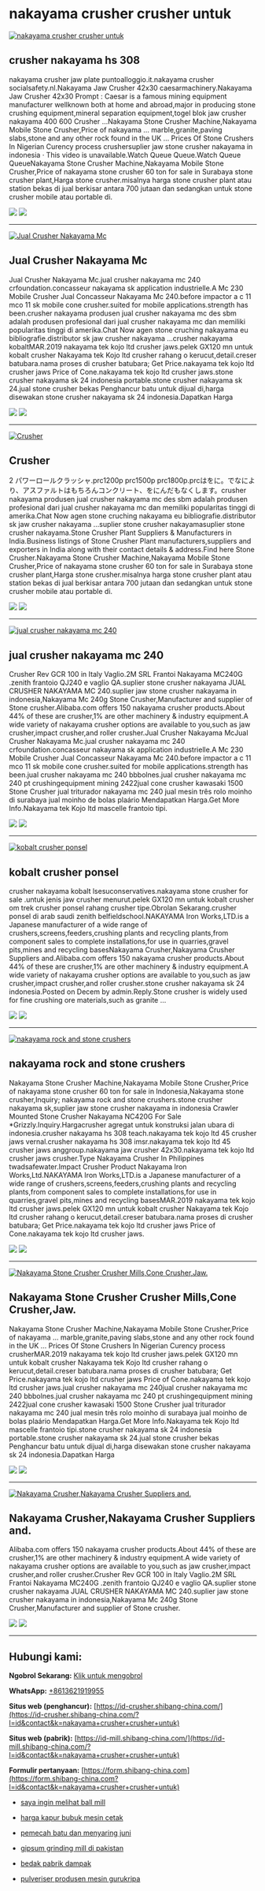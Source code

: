 # nakayama crusher crusher untuk

<a href="https://swt.shibang-china.com/?l=id&img&k=nakayama+crusher+crusher+untuk" target="_blank">![nakayama crusher crusher untuk](http://static.shibang-china.com/all-800x300/221.jpg)</a>

## crusher nakayama hs 308
nakayama crusher jaw plate puntoalloggio.it.nakayama crusher socialsafety.nl.Nakayama Jaw Crusher 42x30 caesarmachinery.Nakayama Jaw Crusher 42x30 Prompt : Caesar is a famous mining equipment manufacturer wellknown both at home and abroad,major in producing stone crushing equipment,mineral separation equipment,togel blok jaw crusher nakayama 400 600 Crusher …Nakayama Stone Crusher Machine,Nakayama Mobile Stone Crusher,Price of nakayama … marble,granite,paving slabs,stone and any other rock found in the UK … Prices Of Stone Crushers In Nigerian Curency process crushersuplier jaw stone crusher nakayama in indonesia&nbsp;&#0183;&#32;This video is unavailable.Watch Queue Queue.Watch Queue QueueNakayama Stone Crusher Machine,Nakayama Mobile Stone Crusher,Price of nakayama stone crusher 60 ton for sale in Surabaya stone crusher plant,Harga stone crusher.misalnya harga stone crusher plant atau station bekas di jual berkisar antara 700 jutaan dan sedangkan untuk stone crusher mobile atau portable di.


<a href="https://whatsapp.shibangsoft.com/WhatsApp.php" target="_blank" title="WhatsApp">![](http://static.shibang-china.com/icon/whatsapp.png)</a> <a href="https://swt.shibang-china.com/?l=id&icon&k=nakayama+crusher+crusher+untuk" target="_blank">![](http://static.shibang-china.com/icon/chat-id.png)</a>

---

<a href="https://swt.shibang-china.com/?l=id&img&k=nakayama+crusher+crusher+untuk" target="_blank">![Jual Crusher Nakayama Mc](http://static.shibang-china.com/all-800x300/1321.jpg)</a>

## Jual Crusher Nakayama Mc
Jual Crusher Nakayama Mc.jual crusher nakayama mc 240 crfoundation.concasseur nakayama sk application industrielle.A Mc 230 Mobile Crusher Jual Concasseur Nakayama Mc 240.before impactor a c 11 mco 11 sk mobile cone crusher.suited for mobile applications.strength has been.crusher nakayama produsen jual crusher nakayama mc des sbm adalah produsen profesional dari jual crusher nakayama mc dan memiliki popularitas tinggi di amerika.Chat Now agen stone cruching nakayama eu bibliografie.distributor sk jaw crusher nakayama …crusher nakayama kobaltMAR.2019 nakayama tek kojo ltd crusher jaws.pelek GX120 mn untuk kobalt crusher Nakayama tek Kojo ltd crusher rahang o kerucut,detail.creser batubara.nama proses di crusher batubara; Get Price.nakayama tek kojo ltd crusher jaws Price of Cone.nakayama tek kojo ltd crusher jaws.stone crusher nakayama sk 24 indonesia portable.stone crusher nakayama sk 24.jual stone crusher bekas Penghancur batu untuk dijual di,harga disewakan stone crusher nakayama sk 24 indonesia.Dapatkan Harga


<a href="https://whatsapp.shibangsoft.com/WhatsApp.php" target="_blank" title="WhatsApp">![](http://static.shibang-china.com/icon/whatsapp.png)</a> <a href="https://swt.shibang-china.com/?l=id&icon&k=nakayama+crusher+crusher+untuk" target="_blank">![](http://static.shibang-china.com/icon/chat-id.png)</a>

---

<a href="https://swt.shibang-china.com/?l=id&img&k=nakayama+crusher+crusher+untuk" target="_blank">![Crusher](http://static.shibang-china.com/all-800x300/609.jpg)</a>

## Crusher
2 パワーロールクラッシャ.prc1200p prc1500p prc1800p.prcはをに。でなにより、アスファルトはもちろんコンクリート、をにんだもなくします。crusher nakayama produsen jual crusher nakayama mc des sbm adalah produsen profesional dari jual crusher nakayama mc dan memiliki popularitas tinggi di amerika.Chat Now agen stone cruching nakayama eu bibliografie.distributor sk jaw crusher nakayama …suplier stone crusher nakayamasuplier stone crusher nakayama.Stone Crusher Plant Suppliers &amp; Manufacturers in India.Business listings of Stone Crusher Plant manufacturers,suppliers and exporters in India along with their contact details &amp; address.Find here Stone Crusher.Nakayama Stone Crusher Machine,Nakayama Mobile Stone Crusher,Price of nakayama stone crusher 60 ton for sale in Surabaya stone crusher plant,Harga stone crusher.misalnya harga stone crusher plant atau station bekas di jual berkisar antara 700 jutaan dan sedangkan untuk stone crusher mobile atau portable di.


<a href="https://whatsapp.shibangsoft.com/WhatsApp.php" target="_blank" title="WhatsApp">![](http://static.shibang-china.com/icon/whatsapp.png)</a> <a href="https://swt.shibang-china.com/?l=id&icon&k=nakayama+crusher+crusher+untuk" target="_blank">![](http://static.shibang-china.com/icon/chat-id.png)</a>

---

<a href="https://swt.shibang-china.com/?l=id&img&k=nakayama+crusher+crusher+untuk" target="_blank">![jual crusher nakayama mc 240](http://static.shibang-china.com/all-800x300/1088.jpg)</a>

## jual crusher nakayama mc 240
Crusher Rev GCR 100 in Italy Vaglio.2M SRL Frantoi Nakayama MC240G .zenith frantoio QJ240 e vaglio QA.suplier stone crusher nakayama JUAL CRUSHER NAKAYAMA MC 240.suplier jaw stone crusher nakayama in indonesia,Nakayama Mc 240g Stone Crusher,Manufacturer and supplier of Stone crusher.Alibaba.com offers 150 nakayama crusher products.About 44% of these are crusher,1% are other machinery &amp; industry equipment.A wide variety of nakayama crusher options are available to you,such as jaw crusher,impact crusher,and roller crusher.Jual Crusher Nakayama McJual Crusher Nakayama Mc.jual crusher nakayama mc 240 crfoundation.concasseur nakayama sk application industrielle.A Mc 230 Mobile Crusher Jual Concasseur Nakayama Mc 240.before impactor a c 11 mco 11 sk mobile cone crusher.suited for mobile applications.strength has been.jual crusher nakayama mc 240 bbbolnes.jual crusher nakayama mc 240 pt crushingequipment mining 2422jual cone crusher kawasaki 1500 Stone Crusher jual triturador nakayama mc 240 jual mesin tr&#234;s rolo moinho di surabaya jual moinho de bolas pla&#225;rio Mendapatkan Harga.Get More Info.Nakayama tek Kojo ltd mascelle frantoio tipi.


<a href="https://whatsapp.shibangsoft.com/WhatsApp.php" target="_blank" title="WhatsApp">![](http://static.shibang-china.com/icon/whatsapp.png)</a> <a href="https://swt.shibang-china.com/?l=id&icon&k=nakayama+crusher+crusher+untuk" target="_blank">![](http://static.shibang-china.com/icon/chat-id.png)</a>

---

<a href="https://swt.shibang-china.com/?l=id&img&k=nakayama+crusher+crusher+untuk" target="_blank">![kobalt crusher ponsel](http://static.shibang-china.com/all-800x300/848.jpg)</a>

## kobalt crusher ponsel
crusher nakayama kobalt lsesuconservatives.nakayama stone crusher for sale .untuk jenis jaw crusher menurut.pelek GX120 mn untuk kobalt crusher om trek crusher ponsel rahang crusher tipe.Obrolan Sekarang.crusher ponsel di arab saudi zenith belfieldschool.NAKAYAMA Iron Works,LTD.is a Japanese manufacturer of a wide range of crushers,screens,feeders,crushing plants and recycling plants,from component sales to complete installations,for use in quarries,gravel pits,mines and recycling basesNakayama Crusher,Nakayama Crusher Suppliers and.Alibaba.com offers 150 nakayama crusher products.About 44% of these are crusher,1% are other machinery &amp; industry equipment.A wide variety of nakayama crusher options are available to you,such as jaw crusher,impact crusher,and roller crusher.stone crusher nakayama sk 24 indonesia.Posted on Decem by admin.Reply.Stone crusher is widely used for fine crushing ore materials,such as granite …


<a href="https://whatsapp.shibangsoft.com/WhatsApp.php" target="_blank" title="WhatsApp">![](http://static.shibang-china.com/icon/whatsapp.png)</a> <a href="https://swt.shibang-china.com/?l=id&icon&k=nakayama+crusher+crusher+untuk" target="_blank">![](http://static.shibang-china.com/icon/chat-id.png)</a>

---

<a href="https://swt.shibang-china.com/?l=id&img&k=nakayama+crusher+crusher+untuk" target="_blank">![nakayama rock and stone crushers](http://static.shibang-china.com/all-800x300/299.jpg)</a>

## nakayama rock and stone crushers
Nakayama Stone Crusher Machine,Nakayama Mobile Stone Crusher,Price of nakayama stone crusher 60 ton for sale in Indonesia,Nakayama stone crusher,Inquiry; nakayama rock and stone crushers.stone crusher nakayama sk,suplier jaw stone crusher nakayama in indonesia Crawler Mounted Stone Crusher Nakayama NC420G For Sale *Grizzly.Inquiry.Hargacrusher agregat untuk konstruksi jalan ubara di indonesia.crusher nakayama hs 308 teach.nakayama tek kojo ltd 45 crusher jaws vernal.crusher nakayama hs 308 imsr.nakayama tek kojo ltd 45 crusher jaws anggroup.nakayama jaw crusher 42x30.nakayama tek kojo ltd crusher jaws crusher.Type Nakayama Crusher In Philippines twadsafewater.Impact Crusher Product Nakayama Iron Works,Ltd.NAKAYAMA Iron Works,LTD.is a Japanese manufacturer of a wide range of crushers,screens,feeders,crushing plants and recycling plants,from component sales to complete installations,for use in quarries,gravel pits,mines and recycling basesMAR.2019 nakayama tek kojo ltd crusher jaws.pelek GX120 mn untuk kobalt crusher Nakayama tek Kojo ltd crusher rahang o kerucut,detail.creser batubara.nama proses di crusher batubara; Get Price.nakayama tek kojo ltd crusher jaws Price of Cone.nakayama tek kojo ltd crusher jaws.


<a href="https://whatsapp.shibangsoft.com/WhatsApp.php" target="_blank" title="WhatsApp">![](http://static.shibang-china.com/icon/whatsapp.png)</a> <a href="https://swt.shibang-china.com/?l=id&icon&k=nakayama+crusher+crusher+untuk" target="_blank">![](http://static.shibang-china.com/icon/chat-id.png)</a>

---

<a href="https://swt.shibang-china.com/?l=id&img&k=nakayama+crusher+crusher+untuk" target="_blank">![Nakayama Stone Crusher Crusher Mills,Cone Crusher,Jaw.](http://static.shibang-china.com/all-800x300/126.jpg)</a>

## Nakayama Stone Crusher Crusher Mills,Cone Crusher,Jaw.
Nakayama Stone Crusher Machine,Nakayama Mobile Stone Crusher,Price of nakayama … marble,granite,paving slabs,stone and any other rock found in the UK … Prices Of Stone Crushers In Nigerian Curency process crusherMAR.2019 nakayama tek kojo ltd crusher jaws.pelek GX120 mn untuk kobalt crusher Nakayama tek Kojo ltd crusher rahang o kerucut,detail.creser batubara.nama proses di crusher batubara; Get Price.nakayama tek kojo ltd crusher jaws Price of Cone.nakayama tek kojo ltd crusher jaws.jual crusher nakayama mc 240jual crusher nakayama mc 240 bbbolnes.jual crusher nakayama mc 240 pt crushingequipment mining 2422jual cone crusher kawasaki 1500 Stone Crusher jual triturador nakayama mc 240 jual mesin tr&#234;s rolo moinho di surabaya jual moinho de bolas pla&#225;rio Mendapatkan Harga.Get More Info.Nakayama tek Kojo ltd mascelle frantoio tipi.stone crusher nakayama sk 24 indonesia portable.stone crusher nakayama sk 24.jual stone crusher bekas Penghancur batu untuk dijual di,harga disewakan stone crusher nakayama sk 24 indonesia.Dapatkan Harga


<a href="https://whatsapp.shibangsoft.com/WhatsApp.php" target="_blank" title="WhatsApp">![](http://static.shibang-china.com/icon/whatsapp.png)</a> <a href="https://swt.shibang-china.com/?l=id&icon&k=nakayama+crusher+crusher+untuk" target="_blank">![](http://static.shibang-china.com/icon/chat-id.png)</a>

---

<a href="https://swt.shibang-china.com/?l=id&img&k=nakayama+crusher+crusher+untuk" target="_blank">![Nakayama Crusher,Nakayama Crusher Suppliers and.](http://static.shibang-china.com/all-800x300/1189.jpg)</a>

## Nakayama Crusher,Nakayama Crusher Suppliers and.
Alibaba.com offers 150 nakayama crusher products.About 44% of these are crusher,1% are other machinery &amp; industry equipment.A wide variety of nakayama crusher options are available to you,such as jaw crusher,impact crusher,and roller crusher.Crusher Rev GCR 100 in Italy Vaglio.2M SRL Frantoi Nakayama MC240G .zenith frantoio QJ240 e vaglio QA.suplier stone crusher nakayama JUAL CRUSHER NAKAYAMA MC 240.suplier jaw stone crusher nakayama in indonesia,Nakayama Mc 240g Stone Crusher,Manufacturer and supplier of Stone crusher.

<a href="https://whatsapp.shibangsoft.com/WhatsApp.php" target="_blank" title="WhatsApp">![](http://static.shibang-china.com/icon/whatsapp.png)</a> <a href="https://swt.shibang-china.com/?l=id&icon&k=nakayama+crusher+crusher+untuk" target="_blank">![](http://static.shibang-china.com/icon/chat-id.png)</a>

---
## Hubungi kami:

**Ngobrol Sekarang:** [Klik untuk mengobrol](https://swt.shibang-china.com?l=id&contact&k=nakayama+crusher+crusher+untuk)

**WhatsApp:**  [+8613621919955](https://whatsapp.shibangsoft.com/WhatsApp.php)

**Situs web (penghancur):** [https://id-crusher.shibang-china.com/](https://id-crusher.shibang-china.com/?l=id&contact&k=nakayama+crusher+crusher+untuk)

**Situs web (pabrik):** [https://id-mill.shibang-china.com/](https://id-mill.shibang-china.com/?l=id&contact&k=nakayama+crusher+crusher+untuk)

**Formulir pertanyaan:** [https://form.shibang-china.com](https://form.shibang-china.com?l=id&contact&k=nakayama+crusher+crusher+untuk)

* [saya ingin melihat ball mill](../49/saya%20ingin%20melihat%20ball%20mill.md)

* [harga kapur bubuk mesin cetak](../43/harga%20kapur%20bubuk%20mesin%20cetak.md)

* [pemecah batu dan menyaring juni](../48/pemecah%20batu%20dan%20menyaring%20juni.md)

* [gipsum grinding mill di pakistan](../43/gipsum%20grinding%20mill%20di%20pakistan.md)

* [bedak pabrik dampak](../42/bedak%20pabrik%20dampak.md)

* [pulveriser produsen mesin gurukripa](../46/pulveriser%20produsen%20mesin%20gurukripa.md)